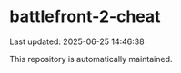 # battlefront-2-cheat

Last updated: 2025-06-25 14:46:38

This repository is automatically maintained.
